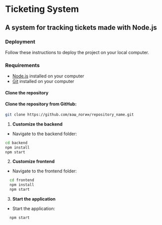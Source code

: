 # Ticketing System

## A system for tracking tickets made with Node.js

### Deployment

Follow these instructions to deploy the project on your local computer.

### Requirements

- [Node.js](https://nodejs.org/en/) installed on your computer
- [Git](https://git-scm.com/) installed on your computer

#### Clone the repository

#### Clone the repository from GitHub:
```bash
git clone https://github.com/ваш_логин/repository_name.git
```

1. **Customize the backend**
- Navigate to the backend folder:
```bash
cd backend
npm install
npm start
```

2. **Customize frontend**
- Navigate to the frontend folder:
```bash
  cd frontend
  npm install
  npm start
```

3. **Start the application**
- Start the application:
```bash
  npm start
```
